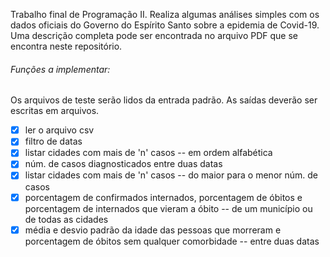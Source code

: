 Trabalho final de Programação II. Realiza algumas análises simples com os dados oficiais do Governo do Espírito Santo sobre a epidemia de Covid-19. Uma descrição completa pode ser encontrada no arquivo PDF que se encontra neste repositório.

###### Funções a implementar:

Os arquivos de teste serão lidos da entrada padrão.
As saídas deverão ser escritas em arquivos.

- [x] ler o arquivo csv
- [x] filtro de datas
- [x] listar cidades com mais de 'n' casos -- em ordem alfabética
- [x] núm. de casos diagnosticados entre duas datas
- [x] listar cidades com mais de 'n' casos -- do maior para o menor núm. de casos
- [x] porcentagem de confirmados internados, porcentagem de óbitos e porcentagem de internados que vieram a óbito -- de um município ou de todas as cidades
- [x] média e desvio padrão da idade das pessoas que morreram e porcentagem de óbitos sem qualquer comorbidade -- entre duas datas
